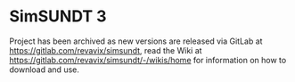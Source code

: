 # SimSUNDT 3
Project has been archived as new versions are released via GitLab at https://gitlab.com/revavix/simsundt, read the Wiki at https://gitlab.com/revavix/simsundt/-/wikis/home for information on how to download and use.
